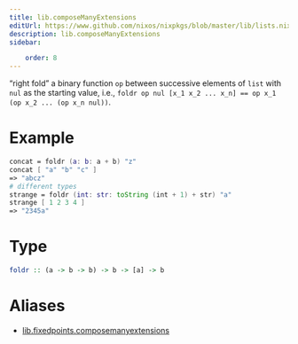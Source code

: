 ```yaml
---
title: lib.composeManyExtensions
editUrl: https://www.github.com/nixos/nixpkgs/blob/master/lib/lists.nix#L77C20
description: lib.composeManyExtensions
sidebar:

    order: 8
---
```


“right fold” a binary function `op` between successive elements of
`list` with `nul` as the starting value, i.e.,
`foldr op nul [x_1 x_2 ... x_n] == op x_1 (op x_2 ... (op x_n nul))`.

# Example

```nix
concat = foldr (a: b: a + b) "z"
concat [ "a" "b" "c" ]
=> "abcz"
# different types
strange = foldr (int: str: toString (int + 1) + str) "a"
strange [ 1 2 3 4 ]
=> "2345a"
```

# Type

```haskell
foldr :: (a -> b -> b) -> b -> [a] -> b
```


# Aliases

- [lib.fixedpoints.composemanyextensions](/nix-doc-comments/reference/lib/fixedpoints/lib-fixedpoints-composemanyextensions)



